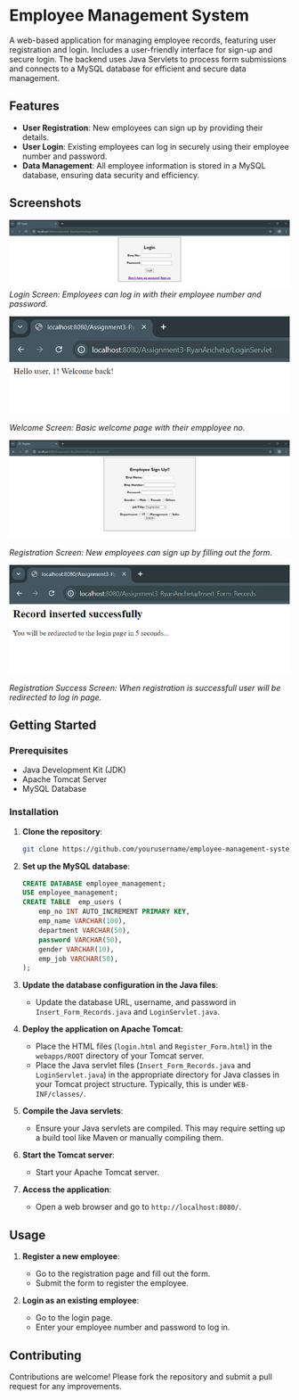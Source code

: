 # Employee Management System

A web-based application for managing employee records, featuring user registration and login. Includes a user-friendly interface for sign-up and secure login. The backend uses Java Servlets to process form submissions and connects to a MySQL database for efficient and secure data management.

## Features

- **User Registration**: New employees can sign up by providing their details.
- **User Login**: Existing employees can log in securely using their employee number and password.
- **Data Management**: All employee information is stored in a MySQL database, ensuring data security and efficiency.

## Screenshots

![Login Screen](images/login.png)
*Login Screen: Employees can log in with their employee number and password.*

![Welcome Screen](images/loginsuccess.png)

*Welcome Screen: Basic welcome page with their empployee no.*

![Registration Screen](images/register.png)

*Registration Screen: New employees can sign up by filling out the form.*

![Registration Success Screen](images/insertsuccess.png)

*Registration Success Screen: When registration is successfull user will be redirected to log in page.*

## Getting Started

### Prerequisites

- Java Development Kit (JDK)
- Apache Tomcat Server
- MySQL Database

### Installation

1. **Clone the repository**:
    ```bash
    git clone https://github.com/yourusername/employee-management-system.git
    ```
2. **Set up the MySQL database**:
    ```sql
    CREATE DATABASE employee_management;
    USE employee_management;
    CREATE TABLE  emp_users (
        emp_no INT AUTO_INCREMENT PRIMARY KEY,
        emp_name VARCHAR(100),
        department VARCHAR(50),
        password VARCHAR(50),
        gender VARCHAR(10),
        emp_job VARCHAR(50),
    );
    ```

3. **Update the database configuration in the Java files**:
    - Update the database URL, username, and password in `Insert_Form_Records.java` and `LoginServlet.java`.

4. **Deploy the application on Apache Tomcat**:
    - Place the HTML files (`login.html` and `Register_Form.html`) in the `webapps/ROOT` directory of your Tomcat server.
    - Place the Java servlet files (`Insert_Form_Records.java` and `LoginServlet.java`) in the appropriate directory for Java classes in your Tomcat project structure. Typically, this is under `WEB-INF/classes/`.

5. **Compile the Java servlets**:
    - Ensure your Java servlets are compiled. This may require setting up a build tool like Maven or manually compiling them.

6. **Start the Tomcat server**:
    - Start your Apache Tomcat server.

7. **Access the application**:
    - Open a web browser and go to `http://localhost:8080/`.
## Usage

1. **Register a new employee**:
    - Go to the registration page and fill out the form.
    - Submit the form to register the employee.

2. **Login as an existing employee**:
    - Go to the login page.
    - Enter your employee number and password to log in.

## Contributing

Contributions are welcome! Please fork the repository and submit a pull request for any improvements.
